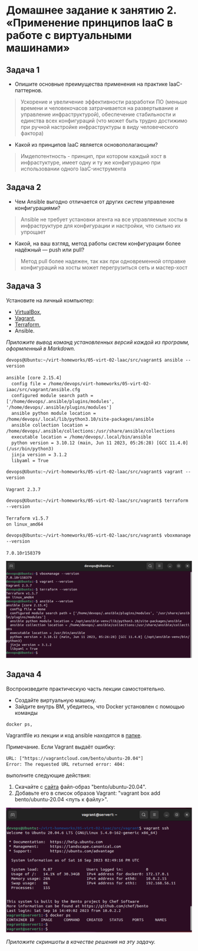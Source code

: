 
# Домашнее задание к занятию 2. «Применение принципов IaaC в работе с виртуальными машинами»

## Задача 1

- Опишите основные преимущества применения на практике IaaC-паттернов.

> Ускорение и увеличение эффективности разработки ПО (меньше времени и человекочасов затрачивается на развертывание и управление инфраструктурой), обеспечение стабильности и единства всех конфигураций (что может быть трудно достижимо при ручной настройке инфраструктуры в виду человеческого фактора)

- Какой из принципов IaaC является основополагающим?

> Имдепотентность - принцип, при котором каждый хост в инфрастуктуре, имеет одну и ту же конфигурацию при использовании одного IaaC-инструмента

## Задача 2

- Чем Ansible выгодно отличается от других систем управление конфигурациями?

> Ansible не требует установки агента на все управляемые хосты в инфраструктуре для конфигурации и настройки, что сильно их упрощает

- Какой, на ваш взгляд, метод работы систем конфигурации более надёжный — push или pull?

> Метод pull более надежен, так как при одновременной отправке конфигураций на хосты может перегрузиться сеть и мастер-хост

## Задача 3

Установите на личный компьютер:

- [VirtualBox](https://www.virtualbox.org/),
- [Vagrant](https://github.com/netology-code/devops-materials),
- [Terraform](https://github.com/netology-code/devops-materials/blob/master/README.md),
- Ansible.

*Приложите вывод команд установленных версий каждой из программ, оформленный в Markdown.*

```
devops@Ubuntu:~/virt-homeworks/05-virt-02-laac/src/vagrant$ ansible --version

ansible [core 2.15.4]
  config file = /home/devops/virt-homeworks/05-virt-02-iaac/src/vagrant/ansible.cfg
  configured module search path = ['/home/devops/.ansible/plugins/modules', '/home/devops/.ansible/plugins/modules']
  ansible python module location = /home/devops/.local/lib/python3.10/site-packages/ansible
  ansible collection location = /home/devops/.ansible/collections:/usr/share/ansible/collections
  executable location = /home/devops/.local/bin/ansible
  python version = 3.10.12 (main, Jun 11 2023, 05:26:28) [GCC 11.4.0] (/usr/bin/python3)
  jinja version = 3.1.2
  libyaml = True
```

```
devops@Ubuntu:~/virt-homeworks/05-virt-02-laac/src/vagrant$ vagrant --version

Vagrant 2.3.7
```

```
devops@Ubuntu:~/virt-homeworks/05-virt-02-laac/src/vagrant$ terraform --version

Terraform v1.5.7
on linux_amd64
```

```
devops@Ubuntu:~/virt-homeworks/05-virt-02-laac/src/vagrant$ vboxmanage --version

7.0.10r158379
```

![](./assets/2-3.png)

## Задача 4 

Воспроизведите практическую часть лекции самостоятельно.

- Создайте виртуальную машину.
- Зайдите внутрь ВМ, убедитесь, что Docker установлен с помощью команды
```
docker ps,
```
Vagrantfile из лекции и код ansible находятся в [папке](https://github.com/netology-code/virt-homeworks/tree/virt-11/05-virt-02-iaac/src).

Примечание. Если Vagrant выдаёт ошибку:
```
URL: ["https://vagrantcloud.com/bento/ubuntu-20.04"]     
Error: The requested URL returned error: 404:
```

выполните следующие действия:

1. Скачайте с [сайта](https://app.vagrantup.com/bento/boxes/ubuntu-20.04) файл-образ "bento/ubuntu-20.04".
2. Добавьте его в список образов Vagrant: "vagrant box add bento/ubuntu-20.04 <путь к файлу>".

![](./assets/2-4.png)

*Приложите скриншоты в качестве решения на эту задачу.*
